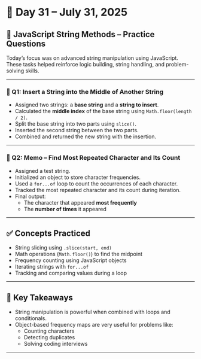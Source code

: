 # 📅 Day 31 – July 31, 2025

## 🎯 JavaScript String Methods – Practice Questions

Today’s focus was on advanced string manipulation using JavaScript. These tasks helped reinforce logic building, string handling, and problem-solving skills.

---

### 🧪 Q1: Insert a String into the Middle of Another String

- Assigned two strings: a **base string** and a **string to insert**.
- Calculated the **middle index** of the base string using `Math.floor(length / 2)`.
- Split the base string into two parts using `slice()`.
- Inserted the second string between the two parts.
- Combined and returned the new string with the insertion.

---

### 🧪 Q2: Memo – Find Most Repeated Character and Its Count

- Assigned a test string.
- Initialized an object to store character frequencies.
- Used a `for...of` loop to count the occurrences of each character.
- Tracked the most repeated character and its count during iteration.
- Final output:
  - The character that appeared **most frequently**
  - The **number of times** it appeared

---

## ✅ Concepts Practiced

- String slicing using `.slice(start, end)`
- Math operations (`Math.floor()`) to find the midpoint
- Frequency counting using JavaScript objects
- Iterating strings with `for...of`
- Tracking and comparing values during a loop

---

## 🧠 Key Takeaways

- String manipulation is powerful when combined with loops and conditionals.
- Object-based frequency maps are very useful for problems like:
  - Counting characters
  - Detecting duplicates
  - Solving coding interviews

---

